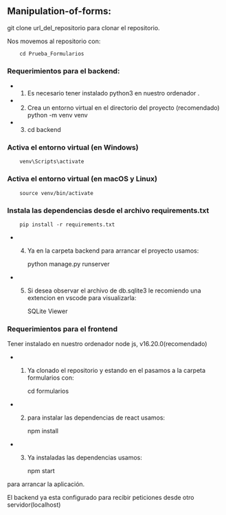 ## Manipulation-of-forms:



 git clone url_del_repositorio para clonar el repositorio.
 
 Nos movemos al repositorio con: 
 
 		cd Prueba_Formularios
 
### Requerimientos para el backend:

- 1)  Es necesario tener instalado python3 en nuestro ordenador .
- 2)  Crea un entorno virtual en el directorio del proyecto (recomendado)
		python -m venv venv

- 3)  cd backend 

### Activa el entorno virtual (en Windows)
		venv\Scripts\activate

### Activa el entorno virtual (en macOS y Linux)
		source venv/bin/activate

### Instala las dependencias desde el archivo requirements.txt
		pip install -r requirements.txt

- 4)  Ya en la carpeta backend para arrancar el proyecto usamos:
     
		 python manage.py runserver

- 5)  Si desea observar el archivo de db.sqlite3 le recomiendo una extencion en vscode para visualizarla:
  
		SQLite Viewer

### Requerimientos para el frontend

Tener instalado en nuestro ordenador node js, v16.20.0(recomendado)

- 1)  Ya clonado el repositorio y estando en el pasamos a la carpeta formularios con:
  
		cd formularios

- 2)  para instalar las dependencias  de react usamos:
 
		npm install

- 3)  Ya instaladas las dependencias usamos:
     
		npm start

para arrancar la aplicación.

El backend ya esta configurado para recibir peticiones desde otro servidor(localhost)
